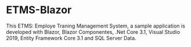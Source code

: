 # ETMS-Blazor
 This ETMS: Employe Traning Management System, a sample application is developed with Blazor, Blazor Componentes, .Net Core 3.1, Visual Studio 2019, Entity Framework Core 3.1 and SQL Server Data.
